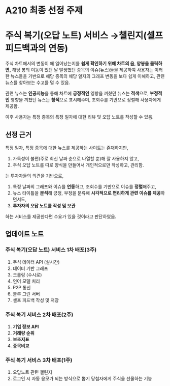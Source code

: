 # A210 최종 선정 주제

# 주식 복기(오답 노트) 서비스 →챌린지(셀프 피드백과의 연동)

주식 차트에서의 변동이 왜 일어났는지를 **쉽게 확인하기 위해 차트의 음, 양봉을 클릭하면,**  해당 봉의 이동이 있던 날 발생했던 종목의 이슈(뉴스)들을 제공하여 사용자는 이러한 뉴스들을 기반으로 해당 종목의 해당 일자의 그래프 변동을 보다 쉽게 이해하고, 관련 뉴스를 찾아보는 수고를 덜 수 있음.

관련 뉴스는 **인공지능**을 통해 차트에 **긍정적인** 영향을 끼쳤던 뉴스는 **적색**으로, **부정적인** 영향을                           끼쳤던 뉴스는 **청색**으로 표시해주며, 조회수를 기반으로 정렬해 사용자에게 제공함.


이후 사용자는 특정 종목의 특정 일자에 대한 리뷰 및 오답 노트를 작성할 수 있음.

## 선정 근거

특정 일자, 특정 종목에 대한 뉴스를 제공하는 사이트는 존재하지만,

1. 가독성이 불편(주로 최신 날짜 순으로 나열할 뿐)해 잘 사용하지 않고,
2. 주식 오답 노트를 따로 양식을 만들어서 개인적으로만 작성하고, 관리함.

는 투자자들의 의견을 기반으로,

1. 특정 날짜의 그래프와 이슈를 **연동**하고, 조회수를 기반으로 이슈를 **정렬**해주고,
2. 뉴스 타이틀을 **분석**해 긍정, 부정을 분류해 **시각적으로 편리하게 관련 이슈를 제공**하면서도,
3. **투자자의 오답 노트를 작성 및 보관**

하는 서비스를 제공한다면 수요가 있을 것이라고 판단하였음.

## 업데이트 노트

### 주식 복기(오답 노트) 서비스 1차 배포(3주)

1. 주식 데이터 API (실시간)
2. 데이터 기반 그래프
3. 크롤링 (수시로)
4. 언어 모델 처리
5. P2P 통신
6. 블루 그린 서버
7. 셀프 피드백 작성 및 저장

### 주식 복기 서비스 2차 배포(2주)

1. **기업 정보 API**
2. **거래량 순위**
3. **보조지표**
4. **종목비교**

### 주식 복기 서비스 3차 배포(1주)

1. 오답노트 관련 챌린지
2. 로그인 시 자동 응모가 되는 방식으로  뽑기 당첨자에게 주식을 선물하는 기능